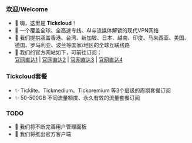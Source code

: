 ### 欢迎/Welcome
- 👋 嗨，这里是 **Tickcloud**！
- 👀 一个覆盖全球、全高速专线、AI与流媒体解锁的现代VPN网络
- 🌱 我们提拱涵盖香港、台湾、新加坡、日本、越南、印度、马来西亚、美国、德国、罗马利亚、波兰等国家/地区的全球互联线路
- 💞️ 我们的官方网站如下，可前往订阅：<br>
     [官网直达1](https://www.tickcloud.net)  |  [官网直达2](https://www.tickcloud.site)  |   [官网直达3](https://www.tickcloud.link)  |   [官网直达4](https://www.tickcloud.online)

### Tickcloud套餐
- ✨ Ticklite、Tickmedium、Tickpremium 等3个层级的周期套餐订阅
- ✨ 50-500GB 不同流量额度、永久有效的流量套餐订阅

### TODO
- 🚩 我们将不断完善用户管理面板
- 🚩 我们将推出官方客户端
<!---
tick99/tick99 is a ✨ special ✨ repository because its `README.md` (this file) appears on your GitHub profile.
You can click the Preview link to take a look at your changes.
--->
